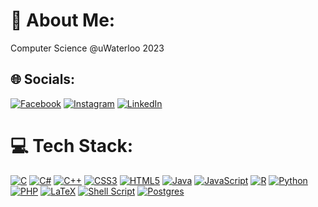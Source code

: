 # 💫 About Me:
Computer Science @uWaterloo 2023


## 🌐 Socials:
[![Facebook](https://img.shields.io/badge/Facebook-%231877F2.svg?logo=Facebook&logoColor=white)](https://facebook.com/brdmyldz)
[![Instagram](https://img.shields.io/badge/Instagram-%23E4405F.svg?logo=Instagram&logoColor=white)](https://instagram.com/brdmyldz)
[![LinkedIn](https://img.shields.io/badge/LinkedIn-%230077B5.svg?logo=linkedin&logoColor=white)](https://linkedin.com/in/brdmyldz) 

# 💻 Tech Stack:
[![C](https://img.shields.io/badge/c-%2300599C.svg?style=flat&logo=c&logoColor=white)](#) 
[![C#](https://img.shields.io/badge/c%23-%23239120.svg?style=flat&logo=c-sharp&logoColor=white)](#)
[![C++](https://img.shields.io/badge/c++-%2300599C.svg?style=flat&logo=c%2B%2B&logoColor=white)](#)
[![CSS3](https://img.shields.io/badge/css3-%231572B6.svg?style=flat&logo=css3&logoColor=white)](#)
[![HTML5](https://img.shields.io/badge/html5-%23E34F26.svg?style=flat&logo=html5&logoColor=white)](#)
[![Java](https://img.shields.io/badge/java-%23ED8B00.svg?style=flat&logo=java&logoColor=white)](#)
[![JavaScript](https://img.shields.io/badge/javascript-%23323330.svg?style=flat&logo=javascript&logoColor=%23F7DF1E)](#)
[![R](https://img.shields.io/badge/r-%23276DC3.svg?style=flat&logo=r&logoColor=white)](#)
[![Python](https://img.shields.io/badge/python-3670A0?style=flat&logo=python&logoColor=ffdd54)](#)
[![PHP](https://img.shields.io/badge/php-%23777BB4.svg?style=flat&logo=php&logoColor=white)](#)
[![LaTeX](https://img.shields.io/badge/latex-%23008080.svg?style=flat&logo=latex&logoColor=white)](#)
[![Shell Script](https://img.shields.io/badge/shell_script-%23121011.svg?style=flat&logo=gnu-bash&logoColor=white)](#)
[![Postgres](https://img.shields.io/badge/postgres-%23316192.svg?style=flat&logo=postgresql&logoColor=white)](#)
